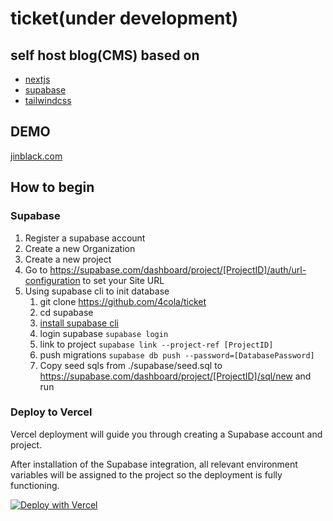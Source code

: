 <!--
 * @Author: JinBlack
 * @Date: 2024-01-23 10:31:31
 * @LastEditors: JinBlack
 * @LastEditTime: 2024-01-23 15:29:00
 * @FilePath: /ticket/README.md
 * @Description: black4jin@gmail.com
 * 
 * Copyright (c) 2024 by 4tmr, All Rights Reserved. 
-->
# ticket(under development)

## self host blog(CMS) based on
- <a href="https://nextjs.org/docs" target="_blank">nextjs</a>
- <a href="https://supabase.com/" target="_blank">supabase</a>
- <a href="https://tailwindcss.com/" target="_blank">tailwindcss</a>

## DEMO
<p>
 <a href="https://www.jinblack.com" target="_blank">jinblack.com</a>
</p>

## How to begin

### Supabase
1. Register a supabase account
2. Create a new Organization
3. Create a new project
4. Go to https://supabase.com/dashboard/project/[ProjectID]/auth/url-configuration to set your Site URL
5. Using supabase cli to init database
   1. git clone https://github.com/4cola/ticket
   2. cd supabase
   3. <a href="https://supabase.com/docs/guides/cli/getting-started" target="_blank">install supabase cli</a>
   4. login supabase ```supabase login```
   5. link to project ```supabase link --project-ref [ProjectID]```
   6. push migrations ```supabase db push --password=[DatabasePassword]```
   7. Copy seed sqls from ./supabase/seed.sql to https://supabase.com/dashboard/project/[ProjectID]/sql/new and run

### Deploy to Vercel

Vercel deployment will guide you through creating a Supabase account and project.

After installation of the Supabase integration, all relevant environment variables will be assigned to the project so the deployment is fully functioning.

[![Deploy with Vercel](https://vercel.com/button)](https://vercel.com/new/clone?repository-url=https://github.com/4cola/ticket&project-name=ticket&repository-name=ticket)
